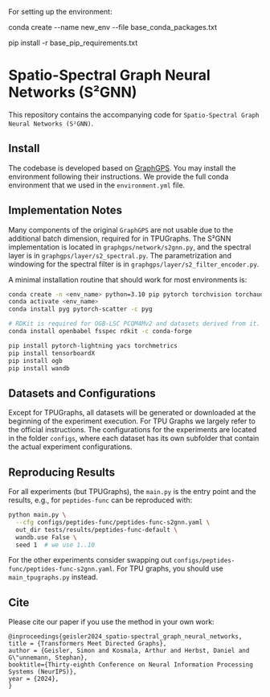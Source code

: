 
For setting up the environment:

conda create --name new_env --file base_conda_packages.txt

pip install -r base_pip_requirements.txt





# Spatio-Spectral Graph Neural Networks (S²GNN)

This repository contains the accompanying code for `Spatio-Spectral Graph Neural Networks (S²GNN)`.

## Install

The codebase is developed based on [GraphGPS](https://github.com/rampasek/GraphGPS). You may install the environment following their instructions. We provide the full conda environment that we used in the `environment.yml` file.

## Implementation Notes

Many components of the original `GraphGPS` are not usable due to the additional batch dimension, required for in TPUGraphs. The S²GNN implementation is located in `graphgps/network/s2gnn.py`, and the spectral layer is in `graphgps/layer/s2_spectral.py`. The parametrization and windowing for the spectral filter is in `graphgps/layer/s2_filter_encoder.py`.

A minimal installation routine that should work for most environments is:
```bash
conda create -n <env_name> python=3.10 pip pytorch torchvision torchaudio pytorch-cuda=<cuda_version> -c pytorch -c nvidia
conda activate <env_name>
conda install pyg pytorch-scatter -c pyg

# RDKit is required for OGB-LSC PCQM4Mv2 and datasets derived from it.  
conda install openbabel fsspec rdkit -c conda-forge

pip install pytorch-lightning yacs torchmetrics
pip install tensorboardX
pip install ogb
pip install wandb
```

## Datasets and Configurations

Except for TPUGraphs, all datasets will be generated or downloaded at the beginning of the experiment execution. For TPU Graphs we largely refer to the official instructions. The configurations for the experiments are located in the folder `configs`, where each dataset has its own subfolder that contain the actual experiment configurations.

## Reproducing Results

For all experiments (but TPUGraphs), the `main.py` is the entry point and the results, e.g., for `peptides-func` can be reproduced with:

```bash
python main.py \
  --cfg configs/peptides-func/peptides-func-s2gnn.yaml \
  out_dir tests/results/peptides-func-default \
  wandb.use False \
  seed 1  # we use 1..10
```

For the other experiments consider swapping out `configs/peptides-func/peptides-func-s2gnn.yaml`. For TPU graphs, you should use `main_tpugraphs.py` instead.

## Cite
Please cite our paper if you use the method in your own work:

```
@inproceedings{geisler2024_spatio-spectral_graph_neural_networks,
title = {Transformers Meet Directed Graphs},
author = {Geisler, Simon and Kosmala, Arthur and Herbst, Daniel and G\"unnemann, Stephan},
booktitle={Thirty-eighth Conference on Neural Information Processing Systems (NeurIPS)},
year = {2024},
}
```
